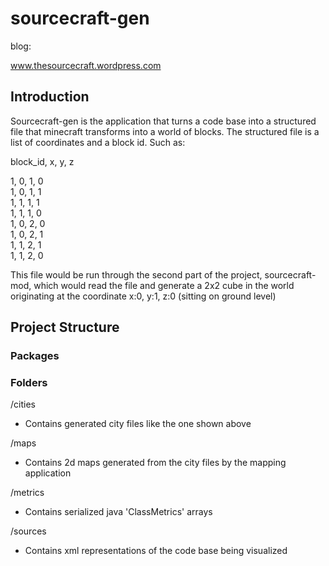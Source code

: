 sourcecraft-gen
===============

blog:

www.thesourcecraft.wordpress.com

## Introduction ##

Sourcecraft-gen is the application that turns a code base into a structured file that minecraft transforms into a world of blocks.
The structured file is a list of coordinates and a block id. Such as:

block_id, x, y, z

1, 0, 1, 0  
1, 0, 1, 1  
1, 1, 1, 1  
1, 1, 1, 0  
1, 0, 2, 0  
1, 0, 2, 1  
1, 1, 2, 1  
1, 1, 2, 0  

This file would be run through the second part of the project, sourcecraft-mod, which would read the file and generate a 2x2 cube
in the world originating at the coordinate x:0, y:1, z:0 (sitting on ground level)

## Project Structure ##

### Packages ###

### Folders ###

/cities
- Contains generated city files like the one shown above

/maps
- Contains 2d maps generated from the city files by the mapping application

/metrics
- Contains serialized java 'ClassMetrics' arrays

/sources
- Contains xml representations of the code base being visualized
